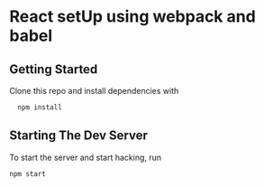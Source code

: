 # React setUp using webpack and babel

## Getting Started

Clone this repo and install dependencies with

```bash
  npm install

```

## Starting The Dev Server

To start the server and start hacking, run

```bash
npm start
```
